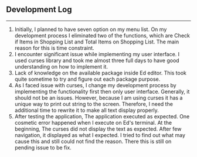 ## Development Log
***

1. Initially, I planned to have seven option on my menu list. On my development process I eliminated two of the functions, which are Check if Items in Shopping List and Total Items on Shopping List. The main reason for this is time constraint.
2. I encounter significant issue while implementing my user interface. I used curses library and took me almost three full days to have good understanding on how to implement it.
3. Lack of knowledge on the available package inside Ed editor. This took quite sometime to try and figure out each package purpose.
4. As I faced issue with curses, I change my development process by implementing the functionality first then only user interface. Generally, it should not be an issues. However, because I am using curses it has a unique way to print out string to the screen. Therefore, I need the additional time to rewrite it to make all text display properly.
5. After testing the application, The application executed as expected. One cosmetic error happened when I execute on Ed's terminal. At the beginning, The curses did not display the text as expected. After few navigation, it displayed as what I expected. I tried to find out what may cause this and still could not find the reason. There this is still on pending issue to be fix.
